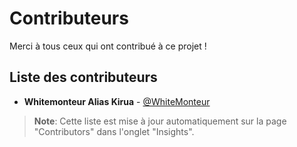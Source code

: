 # Contributeurs

Merci à tous ceux qui ont contribué à ce projet !

## Liste des contributeurs

- **Whitemonteur Alias Kirua** - [@WhiteMonteur](https://github.com/WhiteMonteur)

> **Note**: Cette liste est mise à jour automatiquement sur la page "Contributors" dans l'onglet "Insights".
